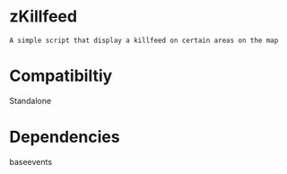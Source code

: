 # zKillfeed

    A simple script that display a killfeed on certain areas on the map

# Compatibiltiy

Standalone

# Dependencies

baseevents
